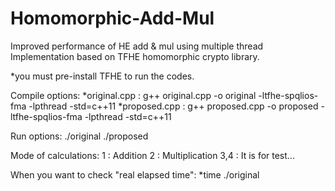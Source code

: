# Homomorphic-Add-Mul
Improved performance of HE add &amp; mul using multiple thread
Implementation based on TFHE homomorphic crypto library.


*you must pre-install TFHE to run the codes.

Compile options:
  *original.cpp : g++ original.cpp -o original -ltfhe-spqlios-fma -lpthread -std=c++11
  *proposed.cpp : g++ proposed.cpp -o proposed -ltfhe-spqlios-fma -lpthread -std=c++11

Run options:
  ./original <argument1> <argument2> <mode of calculation> <Number of bits for arguments>
  ./proposed <argument1> <argument2> <mode of calculation> <Number of bits for arguments>
  
Mode of calculations:
  1 : Addition
  2 : Multiplication
  3,4 : It is for test...

When you want to check "real elapsed time":
  *time ./original <argument1> <argument2> <mode of calculation> <Number of bits for arguments>
  
